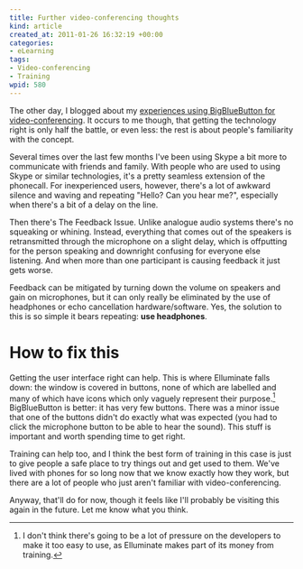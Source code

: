 ```yaml
--- 
title: Further video-conferencing thoughts
kind: article
created_at: 2011-01-26 16:32:19 +00:00
categories: 
- eLearning
tags: 
- Video-conferencing
- Training
wpid: 580
---
```

The other day, I blogged about my [experiences using BigBlueButton for video-conferencing][last post]. It occurs to me though, that getting the technology right is only half the battle, or even less: the rest is about people's familiarity with the concept.

Several times over the last few months I've been using Skype a bit more to communicate with friends and family. With people who are used to using Skype or similar technologies, it's a pretty seamless extension of the phonecall. For inexperienced users, however, there's a lot of awkward silence and waving and repeating "Hello? Can you hear me?", especially when there's a bit of a delay on the line.

Then there's The Feedback Issue. Unlike analogue audio systems there's no squeaking or whining. Instead, everything that comes out of the speakers is retransmitted through the microphone on a slight delay, which is offputting for the person speaking and downright confusing for everyone else listening. And when more than one participant is causing feedback it just gets worse.

Feedback can be mitigated by turning down the volume on speakers and gain on microphones, but it can only really be eliminated by the use of headphones or echo cancellation hardware/software. Yes, the solution to this is so simple it bears repeating: **use headphones**.

# How to fix this #

Getting the user interface right can help. This is where Elluminate falls down: the window is covered in buttons, none of which are labelled and many of which have icons which only vaguely represent their purpose.[^1] BigBlueButton is better: it has very few buttons. There was a minor issue that one of the buttons didn't do exactly what was expected (you had to click the microphone button to be able to hear the sound). This stuff is important and worth spending time to get right.

[^1]: I don't think there's going to be a lot of pressure on the developers to make it too easy to use, as Elluminate makes part of its money from training.

Training can help too, and I think the best form of training in this case is just to give people a safe place to try things out and get used to them. We've lived with phones for so long now that we know exactly how they work, but there are a lot of people who just aren't familiar with video-conferencing.

Anyway, that'll do for now, though it feels like I'll probably be visiting this again in the future. Let me know what you think.

[last post]: /2011/01/24/simple-video-conferencing-with-bigbluebutton/
